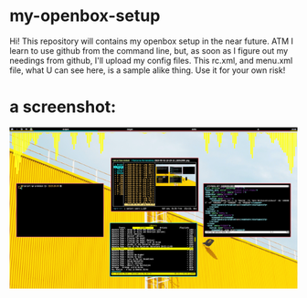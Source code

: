 # my-openbox-setup

Hi! This repository will contains my openbox setup in the near future.
ATM I learn to use github from the command line, but, as soon as I figure out my needings from github, I'll upload my config files. This rc.xml, and menu.xml file, what U can see here, is a sample alike thing. Use it for your own risk!

# a screenshot:
[![Search](thumb.png?raw=true)](screenshot.png?raw=true)
